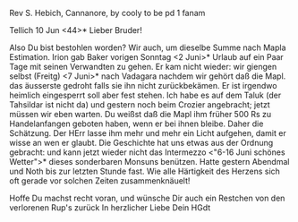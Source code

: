 Rev S. Hebich, Cannanore, by cooly to be pd 1 fanam

 Tellich 10 Jun <44>*
Lieber Bruder!

Also Du bist bestohlen worden? Wir auch, um dieselbe Summe nach Mapla Estimation. Irion gab Baker vorigen Sonntag <2 Juni>* Urlaub auf ein Paar Tage mit seinen Verwandten zu gehen. Er kam nicht wieder: wir giengen selbst (Freitg) <7 Juni>* nach Vadagara nachdem wir gehört daß die Mapl. das äusserste gedroht falls sie ihn nicht zurückbekämen. Er ist irgendwo heimlich eingesperrt soll aber fest stehen. Ich habe es auf dem Taluk (der Tahsildar ist nicht da) und gestern noch beim Crozier angebracht; jetzt müssen wir eben warten. Du weißst daß die Mapl ihm früher 500 Rs zu Handelanfangen geboten haben, wenn er bei ihnen bleibe. Daher die Schätzung. Der HErr lasse ihm mehr und mehr ein Licht aufgehen, damit er wisse an wen er glaubt. 
Die Geschichte hat uns etwas aus der Ordnung gebracht: und kann jetzt wieder nicht das Intermezzo <"6-16 Juni schönes Wetter">* dieses sonderbaren Monsuns benützen. Hatte gestern Abendmal und Noth bis zur letzten Stunde fast. Wie alle Härtigkeit des Herzens sich oft gerade vor solchen Zeiten zusammenknäuelt!

Hoffe Du machst recht voran, und wünsche Dir auch ein Restchen von den verlorenen Rup's zurück
 In herzlicher Liebe
 Dein HGdt
